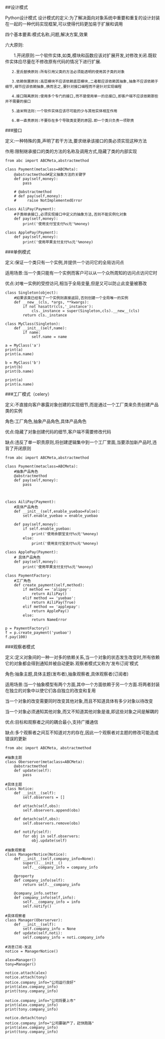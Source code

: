 ##设计模式

Python设计模式
设计模式的定义:为了解决面向对象系统中重要和重复的设计封装在一起的一种代码实现框架,可以使得代码更加易于扩展和调用

四个基本要素:模式名称,问题,解决方案,效果

六大原则:

　　1.开闭原则:一个软件实体,如类,模块和函数应该对扩展开发,对修改关闭.既软件实体应尽量在不修改原有代码的情况下进行扩展.

       2.里氏替换原则:所有引用父类的方法必须能透明的使用其子类的对象

       3.依赖倒置原则:高层模块不应该依赖底层模块,二者都应该依赖其抽象,抽象不应该依赖于细节,细节应该依赖抽象,换而言之,要针对接口编程而不是针对实现编程

       4.接口隔离原则:使用多个专门的接口,而不是使用单一的总接口,即客户端不应该依赖那些并不需要的接口

       5.迪米特法则:一个软件实体应该尽可能的少与其他实体相互作用

       6.单一直责原则:不要存在多个导致类变更的原因.即一个类只负责一项职责


###接口

定义:一种特殊的类,声明了若干方法,要求继承该接口的类必须实现这种方法

作用:限制继承接口的类的方法的名称及调用方式,隐藏了类的内部实现

```
from abc import ABCMeta,abstractmethod

class Payment(metaclass=ABCMeta):
    @abstractmethod#定义抽象方法的关键字
    def pay(self,money):
        pass

    # @abstractmethod
    # def pay(self,money):
    #     raise NotImplementedError

class AiliPay(Payment):
    #子类继承接口,必须实现接口中定义的抽象方法,否则不能实例化对象
    def pay(self,money):
        print('使用支付宝支付%s元'%money)

class ApplePay(Payment):
    def pay(self,money):
        print('使用苹果支付支付%s元'%money)
```

###单例模式

定义:保证一个类只有一个实例,并提供一个访问它的全局访问点

适用场景:当一个类只能有一个实例而客户可以从一个众所周知的访问点访问它时

优点:对唯一实例的受控访问,相当于全局变量,但是又可以防止此变量被篡改

```
class Singleton(object):
    #如果该类已经有了一个实例则直接返回,否则创建一个全局唯一的实例
    def __new__(cls, *args, **kwargs):
        if not hasattr(cls,'_instance'):
            cls._instance = super(Singleton,cls).__new__(cls)
        return cls._instance

class MyClass(Singleton):
    def __init__(self,name):
        if name:
            self.name = name

a = MyClass('a')
print(a)
print(a.name)

b = MyClass('b')
print(b)
print(b.name)

print(a)
print(a.name)
```

###工厂模式（celery）

定义:不直接向客户暴露对象创建的实现细节,而是通过一个工厂类来负责创建产品类的实例

角色:工厂角色,抽象产品角色,具体产品角色

优点:隐藏了对象创建代码的细节,客户端不需要修改代码

缺点:违反了单一职责原则,将创建逻辑集中到一个工厂里面,当要添加新产品时,违背了开闭原则

```
from abc import ABCMeta,abstractmethod

class Payment(metaclass=ABCMeta):
    #抽象产品角色
    @abstractmethod
    def pay(self,money):
        pass



class AiliPay(Payment):
    #具体产品角色
    def __init__(self,enable_yuebao=False):
        self.enable_yuebao = enable_yuebao

    def pay(self,money):
        if self.enable_yuebao:
            print('使用余额宝支付%s元'%money)
        else:
            print('使用支付宝支付%s元'%money)

class ApplePay(Payment):
    # 具体产品角色
    def pay(self,money):
        print('使用苹果支付支付%s元'%money)

class PaymentFactory:
    #工厂角色
    def create_payment(self,method):
        if method == 'alipay':
            return AiliPay()
        elif method == 'yuebao':
            return AiliPay(True)
        elif method == 'applepay':
            return ApplePay()
        else:
            return NameError

p = PaymentFactory()
f = p.create_payment('yuebao')
f.pay(100)
```

###观察者模式

定义:定义对象间的一种一对多的依赖关系,当一个对象的状态发生改变时,所有依赖它的对象都会得到通知并被自动更新.观察者模式又称为'发布订阅'模式

角色:抽象主题,具体主题(发布者),抽象观察者,具体观察者(订阅者)

适用场景:当一个抽象模型有两个方面,其中一个方面依赖于另一个方面.将两者封装在独立的对象中以使它们各自独立的改变和复用

当一个对象的改变需要同时改变其他对象,而且不知道具体有多少对象以待改变

当一个对象必须通知其他对象,而又不知道其他对象是谁,即这些对象之间是解耦的

优点:目标和观察者之间的耦合最小,支持广播通信

缺点:多个观察者之间互不知道对方的存在,因此一个观察者对主题的修改可能造成错误的更新


```
from abc import ABCMeta, abstractmethod

#抽象主题
class Oberserver(metaclass=ABCMeta):
    @abstractmethod
    def update(self):
        pass

#具体主题
class Notice:
    def __init__(self):
        self.observers = []

    def attach(self,obs):
        self.observers.append(obs)

    def detach(self,obs):
        self.observers.remove(obs)

    def notify(self):
        for obj in self.observers:
            obj.update(self)

#抽象观察者
class ManagerNotice(Notice):
    def __init__(self,company_info=None):
        super().__init__()
        self.__company_info = company_info

    @property
    def company_info(self):
        return self.__company_info

    @company_info.setter
    def company_info(self,info):
        self.__company_info = info
        self.notify()

#具体观察者
class Manager(Oberserver):
    def __init__(self):
        self.company_info = None
    def update(self,noti):
        self.company_info = noti.company_info

#消息订阅-发送
notice = ManagerNotice()

alex=Manager()
tony=Manager()

notice.attach(alex)
notice.attach(tony)
notice.company_info="公司运行良好"
print(alex.company_info)
print(tony.company_info)

notice.company_info="公司将要上市"
print(alex.company_info)
print(tony.company_info)

notice.detach(tony)
notice.company_info="公司要破产了，赶快跑路"
print(alex.company_info)
print(tony.company_info)
```